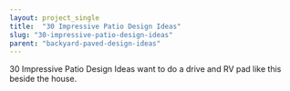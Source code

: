```yaml
---
layout: project_single
title:  "30 Impressive Patio Design Ideas"
slug: "30-impressive-patio-design-ideas"
parent: "backyard-paved-design-ideas"
---
```

30 Impressive Patio Design Ideas  want to do a drive and RV pad like this beside the house.